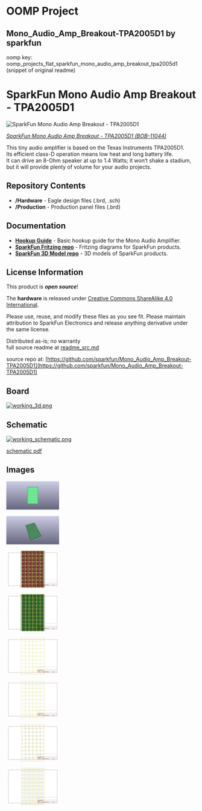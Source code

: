 # OOMP Project  
## Mono_Audio_Amp_Breakout-TPA2005D1  by sparkfun  
  
oomp key: oomp_projects_flat_sparkfun_mono_audio_amp_breakout_tpa2005d1  
(snippet of original readme)  
  
SparkFun Mono Audio Amp Breakout - TPA2005D1  
========================================  
  
![SparkFun Mono Audio Amp Breakout - TPA2005D1](https://cdn.sparkfun.com//assets/parts/6/4/0/0/11044-01a.jpg)  
  
[*SparkFun Mono Audio Amp Breakout - TPA2005D1 (BOB-11044)*](https://www.sparkfun.com/products/11044)  
  
This tiny audio amplifier is based on the Texas Instruments TPA2005D1.   
Its efficient class-D operation means low heat and long battery life.   
It can drive an 8-Ohm speaker at up to 1.4 Watts; it won’t shake a stadium, but it will provide plenty of volume for your audio projects.  
  
Repository Contents  
-------------------  
  
* **/Hardware** - Eagle design files (.brd, .sch)  
* **/Production** - Production panel files (.brd)  
  
  
Documentation  
--------------  
* **[Hookup Guide](https://www.sparkfun.com/tutorials/392)** - Basic hookup guide for the Mono Audio Amplifier.  
* **[SparkFun Fritzing repo](https://github.com/sparkfun/Fritzing_Parts)** - Fritzing diagrams for SparkFun products.  
* **[SparkFun 3D Model repo](https://github.com/sparkfun/3D_Models)** - 3D models of SparkFun products.   
  
  
License Information  
-------------------  
This product is _**open source**_!   
  
The **hardware** is released under [Creative Commons ShareAlike 4.0 International](https://creativecommons.org/licenses/by-sa/4.0/).  
  
Please use, reuse, and modify these files as you see fit. Please maintain attribution to SparkFun Electronics and release anything derivative under the same license.  
  
Distributed as-is; no warranty  
  full source readme at [readme_src.md](readme_src.md)  
  
source repo at: [https://github.com/sparkfun/Mono_Audio_Amp_Breakout-TPA2005D1](https://github.com/sparkfun/Mono_Audio_Amp_Breakout-TPA2005D1)  
## Board  
  
[![working_3d.png](working_3d_600.png)](working_3d.png)  
## Schematic  
  
[![working_schematic.png](working_schematic_600.png)](working_schematic.png)  
  
[schematic pdf](working_schematic.pdf)  
## Images  
  
[![working_3D_bottom.png](working_3D_bottom_140.png)](working_3D_bottom.png)  
  
[![working_3D_top.png](working_3D_top_140.png)](working_3D_top.png)  
  
[![working_assembly_page_01.png](working_assembly_page_01_140.png)](working_assembly_page_01.png)  
  
[![working_assembly_page_02.png](working_assembly_page_02_140.png)](working_assembly_page_02.png)  
  
[![working_assembly_page_03.png](working_assembly_page_03_140.png)](working_assembly_page_03.png)  
  
[![working_assembly_page_04.png](working_assembly_page_04_140.png)](working_assembly_page_04.png)  
  
[![working_assembly_page_05.png](working_assembly_page_05_140.png)](working_assembly_page_05.png)  
  
[![working_assembly_page_06.png](working_assembly_page_06_140.png)](working_assembly_page_06.png)  
